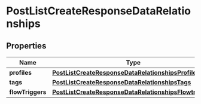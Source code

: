 # PostListCreateResponseDataRelationships

## Properties
Name | Type | Description | Notes
------------ | ------------- | ------------- | -------------
**profiles** | [**PostListCreateResponseDataRelationshipsProfiles**](PostListCreateResponseDataRelationshipsProfiles.md) |  |  [optional]
**tags** | [**PostListCreateResponseDataRelationshipsTags**](PostListCreateResponseDataRelationshipsTags.md) |  |  [optional]
**flowTriggers** | [**PostListCreateResponseDataRelationshipsFlowtriggers**](PostListCreateResponseDataRelationshipsFlowtriggers.md) |  |  [optional]
